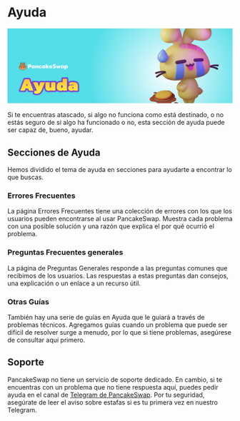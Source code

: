 # Ayuda

![](../.gitbook/assets/Ayuda.png)

Si te encuentras atascado, si algo no funciona como está destinado, o no estás seguro de si algo ha funcionado o no, esta sección de ayuda puede ser capaz de, bueno, ayudar.

## Secciones de Ayuda <a href="#help-sections" id="help-sections"></a>

Hemos dividido el tema de ayuda en secciones para ayudarte a encontrar lo que buscas.&#x20;

### Errores Frecuentes <a href="#troubleshooting-errors" id="troubleshooting-errors"></a>

La página Errores Frecuentes tiene una colección de errores con los que los usuarios pueden encontrarse al usar PancakeSwap. Muestra cada problema con una posible solución  y una razón que explica el por qué ocurrió el problema.

### Preguntas Frecuentes generales <a href="#general-faq" id="general-faq"></a>

La página de Preguntas Generales responde a las preguntas comunes que recibimos de los usuarios. Las respuestas a estas preguntas dan consejos, una explicación o un enlace a un recurso útil.

### Otras Guías <a href="#other-guides" id="other-guides"></a>

También hay una serie de guías en Ayuda que le guiará a través de problemas técnicos. Agregamos guías cuando un problema que puede ser difícil de resolver surge a menudo, por lo que si tiene problemas, asegúrese de consultar aquí primero.

## Soporte <a href="#seeking-support" id="seeking-support"></a>

PancakeSwap no tiene un servicio de soporte dedicado. En cambio, si te encuentras con un problema que no tiene respuesta aquí, puedes pedir ayuda en el canal de [Telegram de PancakeSwap](https://t.me/PancakeSwapes). Por tu seguridad, asegúrate de leer el aviso sobre estafas si es tu primera vez en nuestro Telegram.
